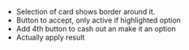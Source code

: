 - Selection of card shows border around it.
- Button to accept, only active if highlighted option
- Add 4th button to cash out an make it an option
- Actually apply result